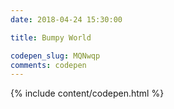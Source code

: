 ```yaml
---
date: 2018-04-24 15:30:00

title: Bumpy World

codepen_slug: MQNwqp
comments: codepen
---
```



{% include content/codepen.html %}
